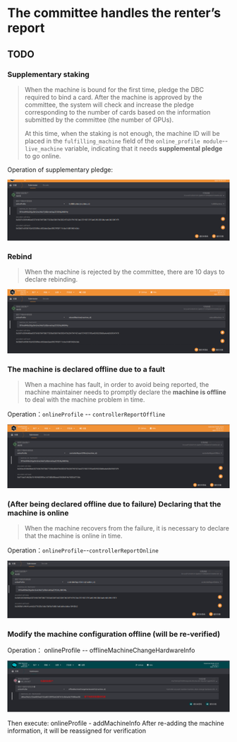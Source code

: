 # The committee handles the renter’s report

## TODO

### Supplementary staking

> When the machine is bound for the first time, pledge the DBC required to bind a card. After the machine is approved by the committee, the system will check and increase the pledge corresponding to the number of cards based on the information submitted by the committee (the number of GPUs).
>
> At this time, when the staking is not enough, the machine ID will be placed in the `fulfilling_machine` field of the `online_profile module`--`live_machine` variable, indicating that it needs **supplemental pledge** to go online.

Operation of supplementary pledge:

![](./assets/maintain_machine.assets/image-20210628174246842.png)

### Rebind

> When the machine is rejected by the committee, there are 10 days to declare rebinding.

![](./assets/maintain_machine.assets/image-20210628173325854.png)

### The machine is declared offline due to a fault

> When a machine has fault, in order to avoid being reported, the machine maintainer needs to promptly declare the **machine is offline** to deal with the machine problem in time.

Operation：`onlineProfile` -- `controllerReportOffline`

![](./assets/maintain_machine.assets/image-20210628174652781.png)

### (After being declared offline due to failure) Declaring that the machine is online

> When the machine recovers from the failure, it is necessary to declare that the machine is online in time.

Operation：`onlineProfile`--`controllerReportOnline`

![](./assets/maintain_machine.assets/image-20210628174734910.png)

### Modify the machine configuration offline (will be re-verified)

Operation： onlineProfile -- offlineMachineChangeHardwareInfo

![](./assets/maintain_machine.assets/2021-12-15_14-12.png)

Then execute: onlineProfile - addMachineInfo After re-adding the machine information, it will be reassigned for verification
